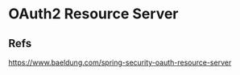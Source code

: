 OAuth2 Resource Server
===================



## Refs
https://www.baeldung.com/spring-security-oauth-resource-server